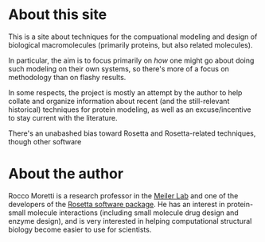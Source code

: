 # About this site

This is a site about techniques for the compuational modeling and design of biological macromolecules (primarily proteins, but also related molecules).

In particular, the aim is to focus primarily on _how_ one might go about doing such modeling on their own systems,
so there's more of a focus on methodology than on flashy results.

In some respects, the project is mostly an attempt by the author to help collate and organize information about recent
(and the still-relevant historical) techniques for protein modeling, as well as an excuse/incentive to stay current with the literature.

There's an unabashed bias toward Rosetta and Rosetta-related techniques, though other software

# About the author

Rocco Moretti is a research professor in the [Meiler Lab](https://meilerlab.org) and one of the developers of the [Rosetta software package](https://rosettacommons.org).
He has an interest in protein-small molecule interactions (including small molecule drug design and enzyme design), 
and is very interested in helping computational structural biology become easier to use for scientists.
